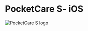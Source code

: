 # PocketCare S- iOS

![PocketCare S logo](https://github.com/PocketCareS/PocketCareS-Android/blob/development/logo.png)
